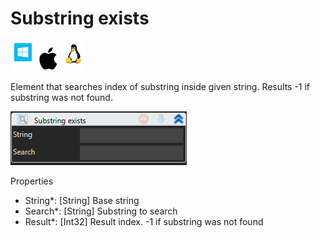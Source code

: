 # Substring exists

![](<../../../../.gitbook/assets/image (307).png>)

Element that searches index of substring inside given string. Results -1 if substring was not found.

![](<../../../../.gitbook/assets/image (211).png>)

Properties

* String\*: \[String] Base string
* Search\*: \[String] Substring to search
* Result\*: \[Int32] Result index. -1 if substring was not found
